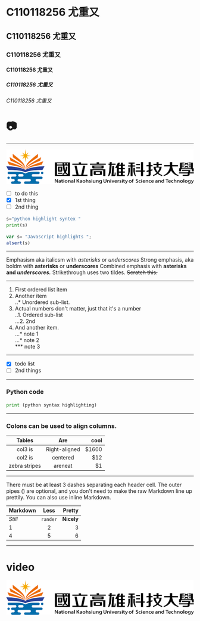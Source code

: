 # C110118256 尤重又
## C110118256 尤重又
### C110118256 尤重又
#### C110118256 尤重又 
##### C110118256 尤重又
###### C110118256 尤重又

# 📷

----

![NKUST](nkust.png "nkust")

- [ ] to do this
- [x] 1st thing
- [ ] 2nd thing

```python
s="python highlight syntex "
print(s)
```

```js
var s= "Javascript highlights ";
alsert(s)
```
---
Emphasism aka italicsm with *asterisks* or *underscores*
Strong emphasis, aka boldm with **asterisks** or **underscores**
Combined emphasis with **asterisks and *underscores.***
Strikethrough uses two tildes. ~~Scratch this.~~

---

1. First ordered list item
2. Another item <br>
..*  Unordered sub-list.
4. Actual numbers don't matter, just that it's a number</br>
..1. Ordered sub-list</br>
...2. 2nd
5. And another item.</br>
...* note 1</br>
...* note 2</br>
***  note 3
   
---

- [x] todo list
- [ ] 2nd things
      
---

### Python code
```python
print (python syntax highlighting)
```
---
### Colons can be used to align columns.

|      Tables   |      Are      |  cool |
|:-------------:|:-------------:| -----:|
|    col3 is    | Right-aligned | $1600 |
|    col2 is    |   centered    |   $12 |
| zebra stripes |    areneat    |    $1 |

---
<p>There must be at least 3 dashes separating each header cell.
The outer pipes () are optional, and you don't need to make the
raw Markdown line up prettily. You can also use inline Markdown.</p>

| Markdown |   Less   |     Pretty |
|:--------|:--------:| ----------:|
| *Still*  | `rander` | **Nicely** |
|    1     |    2     |      3 |
|    4     |    5     |      6 |
---
# video
[![video](nkust.png)]( "video")

